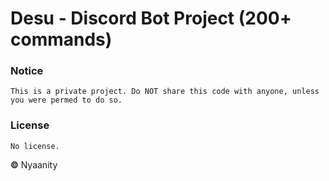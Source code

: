 # Desu - Discord Bot Project (200+ commands)

### Notice
    This is a private project. Do NOT share this code with anyone, unless you were permed to do so.


### License
    No license.


**©** Nyaanity
